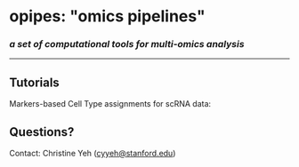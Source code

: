 # opipes: "omics pipelines"
### _a set of computational tools for multi-omics analysis_
------------------------------

## Tutorials 
Markers-based Cell Type assignments for scRNA data: 

## Questions? 
Contact: Christine Yeh (cyyeh@stanford.edu)

